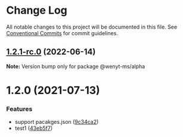 # Change Log

All notable changes to this project will be documented in this file.
See [Conventional Commits](https://conventionalcommits.org) for commit guidelines.

## [1.2.1-rc.0](https://github.com/wenytang-ms/TestSecrets/compare/@wenyt-ms/alpha@1.2.0...@wenyt-ms/alpha@1.2.1-rc.0) (2022-06-14)

**Note:** Version bump only for package @wenyt-ms/alpha






# 1.2.0 (2021-07-13)


### Features

* support pacakges.json ([9c34ca2](https://github.com/wenytang-ms/TestSecrets/commit/9c34ca2b4908ff163b48870810fe583ff171bfa7))
* test1 ([43eb5f7](https://github.com/wenytang-ms/TestSecrets/commit/43eb5f7d2e4044179835087c1400d7576ff11cc5))

